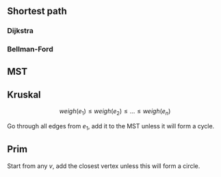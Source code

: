 ## Shortest path
### Dijkstra

### Bellman-Ford

## MST
## Kruskal

$$
weigh(e_1)\leq weigh(e_{2})\leq\dots\leq weigh(e_{n})
$$

Go through all edges from $e_1$, add it to the MST unless it will form a cycle.
## Prim
Start from any $v$, add the closest vertex unless this will form a circle. 